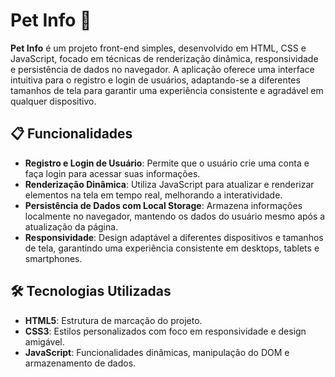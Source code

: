 # Pet Info 🐾

**Pet Info** é um projeto front-end simples, desenvolvido em HTML, CSS e JavaScript, focado em técnicas de renderização dinâmica, responsividade e persistência de dados no navegador. A aplicação oferece uma interface intuitiva para o registro e login de usuários, adaptando-se a diferentes tamanhos de tela para garantir uma experiência consistente e agradável em qualquer dispositivo.

## 📋 Funcionalidades

- **Registro e Login de Usuário**: Permite que o usuário crie uma conta e faça login para acessar suas informações.
- **Renderização Dinâmica**: Utiliza JavaScript para atualizar e renderizar elementos na tela em tempo real, melhorando a interatividade.
- **Persistência de Dados com Local Storage**: Armazena informações localmente no navegador, mantendo os dados do usuário mesmo após a atualização da página.
- **Responsividade**: Design adaptável a diferentes dispositivos e tamanhos de tela, garantindo uma experiência consistente em desktops, tablets e smartphones.

## 🛠️ Tecnologias Utilizadas

- **HTML5**: Estrutura de marcação do projeto.
- **CSS3**: Estilos personalizados com foco em responsividade e design amigável.
- **JavaScript**: Funcionalidades dinâmicas, manipulação do DOM e armazenamento de dados.


